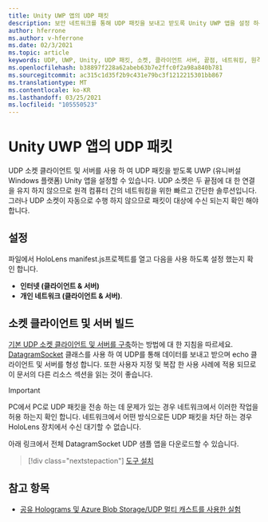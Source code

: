 ```yaml
---
title: Unity UWP 앱의 UDP 패킷
description: 보안 네트워크를 통해 UDP 패킷을 보내고 받도록 Unity UWP 앱을 설정 하는 방법에 대해 알아봅니다.
author: hferrone
ms.author: v-hferrone
ms.date: 02/3/2021
ms.topic: article
keywords: UDP, UWP, Unity, UDP 패킷, 소켓, 클라이언트 서버, 끝점, 네트워킹, 원격 컴퓨터, datagramsocket, 샘플, .net
ms.openlocfilehash: b38897f228a62abeb63b7e2ffc0f2a98a840b781
ms.sourcegitcommit: ac315c1d35f2b9c431e79bc3f1212215301bb867
ms.translationtype: MT
ms.contentlocale: ko-KR
ms.lasthandoff: 03/25/2021
ms.locfileid: "105550523"
---
```

# <a name="udp-packets-in-unity-uwp-apps"></a>Unity UWP 앱의 UDP 패킷

UDP 소켓 클라이언트 및 서버를 사용 하 여 UDP 패킷을 받도록 UWP (유니버설 Windows 플랫폼) Unity 앱을 설정할 수 있습니다. UDP 소켓은 두 끝점에 대 한 연결을 유지 하지 않으므로 원격 컴퓨터 간의 네트워킹을 위한 빠르고 간단한 솔루션입니다. 그러나 UDP 소켓이 자동으로 수행 하지 않으므로 패킷이 대상에 수신 되는지 확인 해야 합니다.

## <a name="setup"></a>설정

파일에서 HoloLens manifest.js프로젝트를 열고 다음을 사용 하도록 설정 했는지 확인 합니다.
* **인터넷 (클라이언트 & 서버)** 
* **개인 네트워크 (클라이언트 & 서버)**.

## <a name="build-your-socket-client-and-server"></a>소켓 클라이언트 및 서버 빌드 

[기본 UDP 소켓 클라이언트 및 서버를 구축](/windows/uwp/networking/sockets#build-a-basic-udp-socket-client-and-server)하는 방법에 대 한 지침을 따르세요. [DatagramSocket](/uwp/api/Windows.Networking.Sockets.DatagramSocket) 클래스를 사용 하 여 UDP를 통해 데이터를 보내고 받으며 echo 클라이언트 및 서버를 형성 합니다. 또한 사용자 지정 및 복잡 한 사용 사례에 적용 되므로이 문서의 다른 리소스 섹션을 읽는 것이 좋습니다. 

> [!IMPORTANT]
> PC에서 PC로 UDP 패킷을 전송 하는 데 문제가 있는 경우 네트워크에서 이러한 작업을 허용 하는지 확인 합니다. 네트워크에서 어떤 방식으로든 UDP 패킷을 차단 하는 경우 HoloLens 장치에서 수신 대기할 수 없습니다.

아래 링크에서 전체 DatagramSocket UDP 샘플 앱을 다운로드할 수 있습니다.

> [!div class="nextstepaction"]
> [도구 설치](/samples/microsoft/windows-universal-samples/datagramsocket/)

## <a name="see-also"></a>참고 항목 
* [공유 Holograms 및 Azure Blob Storage/UDP 멀티 캐스트를 사용한 실험](https://mtaulty.com/2017/12/29/experiments-with-shared-holograms-and-azure-blob-storage-udp-multicasting-part-1/)